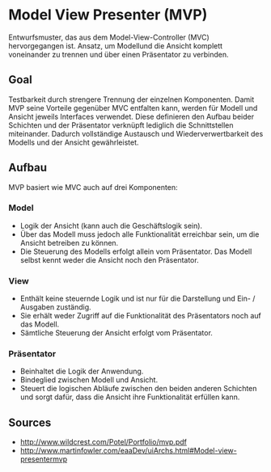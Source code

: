 # Model View Presenter (MVP)
Entwurfsmuster, das aus dem Model-View-Controller (MVC) hervorgegangen ist. Ansatz, um Modellund die Ansicht komplett voneinander zu trennen und über einen Präsentator zu verbinden.

## Goal 
Testbarkeit durch strengere Trennung der einzelnen Komponenten. Damit MVP seine Vorteile gegenüber MVC entfalten kann, werden für Modell und Ansicht jeweils Interfaces verwendet. Diese definieren den Aufbau beider Schichten und der Präsentator verknüpft lediglich die Schnittstellen miteinander. Dadurch vollständige Austausch und Wiederverwertbarkeit des Modells und der Ansicht gewährleistet. 


## Aufbau 
MVP basiert wie MVC auch auf drei Komponenten: 
### Model 
- Logik der Ansicht (kann auch die Geschäftslogik sein). 
- Über das Modell muss jedoch alle Funktionalität erreichbar sein, um die Ansicht betreiben zu können. 
- Die Steuerung des Modells erfolgt allein vom Präsentator. Das Modell selbst kennt weder die Ansicht noch den Präsentator.
### View
- Enthält keine steuernde Logik und ist nur für die Darstellung und Ein- / Ausgaben zuständig. 
- Sie erhält weder Zugriff auf die Funktionalität des Präsentators noch auf das Modell. 
- Sämtliche Steuerung der Ansicht erfolgt vom Präsentator.
### Präsentator
- Beinhaltet die Logik der Anwendung.
- Bindeglied zwischen Modell und Ansicht. 
- Steuert die logischen Abläufe zwischen den beiden anderen Schichten und sorgt dafür, dass die Ansicht ihre Funktionalität erfüllen kann.

## Sources

- http://www.wildcrest.com/Potel/Portfolio/mvp.pdf
- http://www.martinfowler.com/eaaDev/uiArchs.html#Model-view-presentermvp

